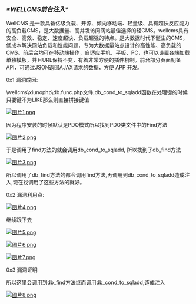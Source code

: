 ### ***\*WELLCMS前台注入\****

WellCMS 是一款具备亿级负载、开源、倾向移动端、轻量级、具有超快反应能力的高负载CMS，是大数据量、高并发访问网站最佳选择的轻CMS。wellcms具有安全、高效、稳定、速度超快、负载超强的特点。是大数据时代下诞生的CMS，低成本解决网站负载和性能问题，专为大数据量站点设计的高性能、高负载的CMS。前后台均可在移动端操作，自适应手机、平板、PC，也可以设置各端加载单独模板，并且URL保持不变，有着非常方便的插件机制。前台部分页面配备API，可通过JSON返回AJAX请求的数据，方便 APP 开发。



0x1 漏洞成因:

\wellcms\xiunophp\db.func.php文件,db_cond_to_sqladd函数在处理键的时候只要键不为LIKE那么则直接拼接键值

[![图片1.png](http://www.ttk7.cn/content/uploadfile/202010/b6c31602477592.png)](http://www.ttk7.cn/content/uploadfile/202010/b6c31602477592.png)





因为程序安装的时候默认是PDO模式所以找到PDO类文件中的Find方法

[![图片2.png](http://www.ttk7.cn/content/uploadfile/202010/71421602477616.png)](http://www.ttk7.cn/content/uploadfile/202010/71421602477616.png)





于是调用了find方法的就会调用db_cond_to_sqladd, 所以找到了db_find方法

[![图片3.png](http://www.ttk7.cn/content/uploadfile/202010/05261602477640.png)](http://www.ttk7.cn/content/uploadfile/202010/05261602477640.png)





所以调用了db_find方法的都会调用find方法,再调用到db_cond_to_sqladd造成注入,现在找调用了这些方法的就好。

 

0x2 漏洞利用点:

[![图片4.png](http://www.ttk7.cn/content/uploadfile/202010/1ed01602477669.png)](http://www.ttk7.cn/content/uploadfile/202010/1ed01602477669.png)





继续跟下去

[![图片5.png](http://www.ttk7.cn/content/uploadfile/202010/95101602477692.png)](http://www.ttk7.cn/content/uploadfile/202010/95101602477692.png)



[![图片6.png](http://www.ttk7.cn/content/uploadfile/202010/560d1602477709.png)](http://www.ttk7.cn/content/uploadfile/202010/560d1602477709.png)

[![图片7.png](http://www.ttk7.cn/content/uploadfile/202010/1e1b1602477727.png)](http://www.ttk7.cn/content/uploadfile/202010/1e1b1602477727.png)



0x3 漏洞证明

所以这里会调用到db_find方法继而调用db_cond_to_sqladd,造成注入

[![图片8.png](http://www.ttk7.cn/content/uploadfile/202010/914f1602477748.png)](http://www.ttk7.cn/content/uploadfile/202010/914f1602477748.png)
